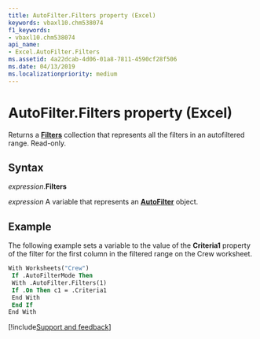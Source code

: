 ```yaml
---
title: AutoFilter.Filters property (Excel)
keywords: vbaxl10.chm538074
f1_keywords:
- vbaxl10.chm538074
api_name:
- Excel.AutoFilter.Filters
ms.assetid: 4a22dcab-4d06-01a8-7811-4590cf28f506
ms.date: 04/13/2019
ms.localizationpriority: medium
---
```



# AutoFilter.Filters property (Excel)

Returns a **[Filters](Excel.Filters.md)** collection that represents all the filters in an autofiltered range. Read-only.


## Syntax

_expression_.**Filters**

_expression_ A variable that represents an **[AutoFilter](Excel.AutoFilter.md)** object.


## Example

The following example sets a variable to the value of the **Criteria1** property of the filter for the first column in the filtered range on the Crew worksheet.

```vb
With Worksheets("Crew") 
 If .AutoFilterMode Then 
 With .AutoFilter.Filters(1) 
 If .On Then c1 = .Criteria1 
 End With 
 End If 
End With
```




[!include[Support and feedback](~/includes/feedback-boilerplate.md)]
